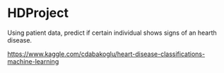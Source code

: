 # HDProject
Using patient data, predict if certain individual shows signs of an hearth disease.

https://www.kaggle.com/cdabakoglu/heart-disease-classifications-machine-learning
